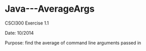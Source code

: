 # Java---AverageArgs

 CSCI300 Exercise 1.1
 
 Date: 10/2014
 
 Purpose: find the average of command line arguments passed in

